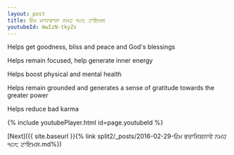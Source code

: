 ```yaml
---
layout: post
title: ਓਮ ਮਾਧਾਵਾਯਾ ਨਮਹ ੧੦੮ ਟਾਇਮਸ
youtubeId: WwIzN-tkyZs
---
```

 
 
Helps get goodness, bliss and peace and God's blessings
 
Helps remain focused, help generate inner energy 
 
Helps boost physical and mental health 
 
Helps remain grounded and generates a sense of gratitude towards the greater power 
 
Helps reduce bad karma
 
 
 
 


{% include youtubePlayer.html id=page.youtubeId %}
 
[Next]({{ site.baseurl }}{% link  split2/_posts/2016-02-29-ਓਮ ਭਰਾਜਿਸ਼ਨਾਵੇ ਨਮਹ ੧੦੮ ਟਾਇਮਸ.md%})
 
